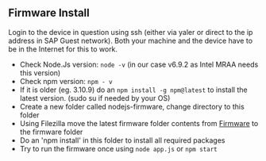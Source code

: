 ## Firmware Install

Login to the device in question using ssh (either via yaler or direct to the ip address in SAP Guest network). Both your machine and the device have to be in the Internet for this to work.

- Check Node.Js version: `node -v`  (in our case v6.9.2 as Intel MRAA needs this version)
- Check npm version: `npm - v`
- If it is older (eg. 3.10.9) do an `npm install -g npm@latest` to install the latest version. (sudo su if needed by your OS)
- Create a new folder called nodejs-firmware, change directory to this folder
- Using Filezilla move the latest firmware folder contents from [Firmware](../../Nodejs/node-firmware) to the firmware folder
- Do an 'npm install' in this folder to install all required packages
- Try to run the firmware once using `node app.js` or `npm start`
